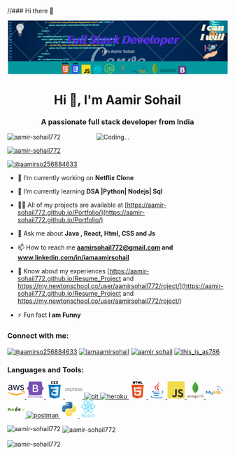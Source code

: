 //### Hi there 👋

<!--
**Aamir-Sohail772/Aamir-Sohail772** is a ✨ _special_ ✨ repository because its `README.md` (this file) appears on your GitHub profile.

Here are some ideas to get you started:

- 🔭 I’m currently working on ...
- 🌱 I’m currently learning ...
- 👯 I’m looking to collaborate on ...
- 🤔 I’m looking for help with ...
- 💬 Ask me about ...
- 📫 How to reach me: ...
- 😄 Pronouns: ...
- ⚡ Fun fact: ...
-->
![logo](https://github.com/Aamir-Sohail772/Aamir-Sohail772/blob/main/Screenshot%20(14).png)

<h1 align="center">Hi 👋, I'm Aamir Sohail</h1>
<h3 align="center">A passionate full stack developer from India</h3>

<img align="right" alt="Coding..." width="300" src="https://c.tenor.com/qJ5evVs-_uUAAAAC/coding.gif">
<p align="left"> <img src="https://komarev.com/ghpvc/?username=aamir-sohail772&label=Profile%20views&color=0e75b6&style=flat" alt="aamir-sohail772" /> </p>

<p align="left"> <a href="https://github.com/ryo-ma/github-profile-trophy"><img src="https://github-profile-trophy.vercel.app/?username=aamir-sohail772" alt="aamir-sohail772" /></a> </p>

<p align="left"> <a href="https://twitter.com/@aamirso256884633" target="blank"><img src="https://img.shields.io/twitter/follow/@aamirso256884633?logo=twitter&style=for-the-badge" alt="@aamirso256884633" /></a> </p>

- 🔭 I’m currently working on **Netflix Clone**

- 🌱 I’m currently learning **DSA |Python| Nodejs| Sql**

- 👨‍💻 All of my projects are available at [https://aamir-sohail772.github.io/Portfolio/](https://aamir-sohail772.github.io/Portfolio/)

- 💬 Ask me about **Java , React, Html, CSS and Js**

- 📫 How to reach me **aamirsohail772@gmail.com and www.linkedin.com/in/iamaamirsohail**

- 📄 Know about my experiences [https://aamir-sohail772.github.io/Resume_Project and https://my.newtonschool.co/user/aamirsohail772/roject/](https://aamir-sohail772.github.io/Resume_Project and https://my.newtonschool.co/user/aamirsohail772/roject/)

- ⚡ Fun fact **I am Funny**

<h3 align="left">Connect with me:</h3>
<p align="left">
<a href="https://twitter.com/@aamirso256884633" target="blank"><img align="center" src="https://raw.githubusercontent.com/rahuldkjain/github-profile-readme-generator/master/src/images/icons/Social/twitter.svg" alt="@aamirso256884633" height="30" width="40" /></a>
<a href="https://linkedin.com/in/iamaamirsohail" target="blank"><img align="center" src="https://raw.githubusercontent.com/rahuldkjain/github-profile-readme-generator/master/src/images/icons/Social/linked-in-alt.svg" alt="iamaamirsohail" height="30" width="40" /></a>
<a href="https://fb.com/aamir sohail" target="blank"><img align="center" src="https://raw.githubusercontent.com/rahuldkjain/github-profile-readme-generator/master/src/images/icons/Social/facebook.svg" alt="aamir sohail" height="30" width="40" /></a>
<a href="https://www.leetcode.com/this_is_as786" target="blank"><img align="center" src="https://raw.githubusercontent.com/rahuldkjain/github-profile-readme-generator/master/src/images/icons/Social/leet-code.svg" alt="this_is_as786" height="30" width="40" /></a>
</p>

<h3 align="left">Languages and Tools:</h3>
<p align="left"> <a href="https://aws.amazon.com" target="_blank" rel="noreferrer"> <img src="https://raw.githubusercontent.com/devicons/devicon/master/icons/amazonwebservices/amazonwebservices-original-wordmark.svg" alt="aws" width="40" height="40"/> </a> <a href="https://getbootstrap.com" target="_blank" rel="noreferrer"> <img src="https://raw.githubusercontent.com/devicons/devicon/master/icons/bootstrap/bootstrap-plain-wordmark.svg" alt="bootstrap" width="40" height="40"/> </a> <a href="https://www.w3schools.com/css/" target="_blank" rel="noreferrer"> <img src="https://raw.githubusercontent.com/devicons/devicon/master/icons/css3/css3-original-wordmark.svg" alt="css3" width="40" height="40"/> </a> <a href="https://expressjs.com" target="_blank" rel="noreferrer"> <img src="https://raw.githubusercontent.com/devicons/devicon/master/icons/express/express-original-wordmark.svg" alt="express" width="40" height="40"/> </a> <a href="https://git-scm.com/" target="_blank" rel="noreferrer"> <img src="https://www.vectorlogo.zone/logos/git-scm/git-scm-icon.svg" alt="git" width="40" height="40"/> </a> <a href="https://heroku.com" target="_blank" rel="noreferrer"> <img src="https://www.vectorlogo.zone/logos/heroku/heroku-icon.svg" alt="heroku" width="40" height="40"/> </a> <a href="https://www.w3.org/html/" target="_blank" rel="noreferrer"> <img src="https://raw.githubusercontent.com/devicons/devicon/master/icons/html5/html5-original-wordmark.svg" alt="html5" width="40" height="40"/> </a> <a href="https://www.java.com" target="_blank" rel="noreferrer"> <img src="https://raw.githubusercontent.com/devicons/devicon/master/icons/java/java-original.svg" alt="java" width="40" height="40"/> </a> <a href="https://developer.mozilla.org/en-US/docs/Web/JavaScript" target="_blank" rel="noreferrer"> <img src="https://raw.githubusercontent.com/devicons/devicon/master/icons/javascript/javascript-original.svg" alt="javascript" width="40" height="40"/> </a> <a href="https://www.mongodb.com/" target="_blank" rel="noreferrer"> <img src="https://raw.githubusercontent.com/devicons/devicon/master/icons/mongodb/mongodb-original-wordmark.svg" alt="mongodb" width="40" height="40"/> </a> <a href="https://www.mysql.com/" target="_blank" rel="noreferrer"> <img src="https://raw.githubusercontent.com/devicons/devicon/master/icons/mysql/mysql-original-wordmark.svg" alt="mysql" width="40" height="40"/> </a> <a href="https://nodejs.org" target="_blank" rel="noreferrer"> <img src="https://raw.githubusercontent.com/devicons/devicon/master/icons/nodejs/nodejs-original-wordmark.svg" alt="nodejs" width="40" height="40"/> </a> <a href="https://postman.com" target="_blank" rel="noreferrer"> <img src="https://www.vectorlogo.zone/logos/getpostman/getpostman-icon.svg" alt="postman" width="40" height="40"/> </a> <a href="https://www.python.org" target="_blank" rel="noreferrer"> <img src="https://raw.githubusercontent.com/devicons/devicon/master/icons/python/python-original.svg" alt="python" width="40" height="40"/> </a> <a href="https://reactjs.org/" target="_blank" rel="noreferrer"> <img src="https://raw.githubusercontent.com/devicons/devicon/master/icons/react/react-original-wordmark.svg" alt="react" width="40" height="40"/> </a> </p>

<p><img align="left" src="https://github-readme-stats.vercel.app/api/top-langs?username=aamir-sohail772&show_icons=true&locale=en&layout=compact" alt="aamir-sohail772" /></p>

<p>&nbsp;<img align="center" src="https://github-readme-stats.vercel.app/api?username=aamir-sohail772&show_icons=true&locale=en" alt="aamir-sohail772" /></p>

<p><img align="center" src="https://github-readme-streak-stats.herokuapp.com/?user=aamir-sohail772&" alt="aamir-sohail772" /></p>
